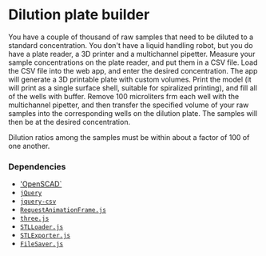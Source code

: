 # Dilution plate builder

You have a couple of thousand of raw samples that need to be diluted
to a standard concentration. You don't have a liquid handling robot,
but you do have a plate reader, a 3D printer and a multichannel
pipetter.  Measure your sample concentrations on the plate reader, and
put them in a CSV file. Load the CSV file into the web app, and enter
the desired concentration. The app will generate a 3D printable plate
with custom volumes. Print the model (it will print as a single
surface shell, suitable for spiralized printing), and fill all of the
wells with buffer. Remove 100 microliters frm each well with the
multichannel pipetter, and then transfer the specified volume of your
raw samples into the corresponding wells on the dilution plate. The
samples will then be at the desired concentration.

Dilution ratios among the samples must be within about a factor of 100
of one another. 

### Dependencies

* ['OpenSCAD`](http://www.openscad.org/)
* [`jQuery`](https://jquery.com/)
* [`jquery-csv`](https://github.com/evanplaice/jquery-csv)
* [`RequestAnimationFrame.js`](http://www.paulirish.com/2011/requestanimationframe-for-smart-animating/)
* [`three.js`](http://threejs.org/)
* [`STLLoader.js`](http://threejs.org/examples/webgl_loader_stl.html)
* [`STLExporter.js`](https://gist.github.com/kjlubick/fb6ba9c51df63ba0951f)
* [`FileSaver.js`](https://github.com/eligrey/FileSaver.js/)
